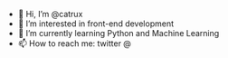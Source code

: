 - 👋 Hi, I’m @catrux
- 👀 I’m interested in front-end development
- 🌱 I’m currently learning Python and Machine Learning
- 📫 How to reach me: twitter @

<!---
catrux/catrux is a ✨ special ✨ repository because its `README.md` (this file) appears on your GitHub profile.
You can click the Preview link to take a look at your changes.
--->
